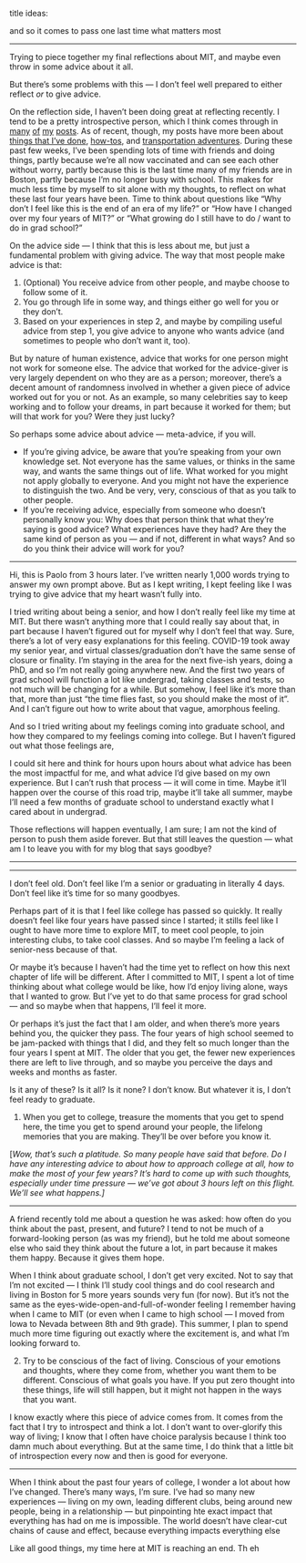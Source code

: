 title ideas:

and so it comes to pass
one last time
what matters most

---



 Trying to piece together my final reflections about MIT, and maybe even throw in some advice about it all. 

But there’s some problems with this — I don’t feel well prepared to either reflect *or* to give advice.

On the reflection side, I haven’t been doing great at reflecting recently. I tend to be a pretty introspective person, which I think comes through in [many](https://mitadmissions.org/blogs/entry/17707-words/) [of](https://mitadmissions.org/blogs/entry/on-success-meaning-and-time/) [my](https://mitadmissions.org/blogs/entry/continuing/) [posts](https://mitadmissions.org/blogs/entry/leaning-in/). As of recent, though, my posts have more been about [things that I’ve done](https://mitadmissions.org/blogs/entry/how-to-change-policies-at-mit-joint-post-with-rona-w/), [how-tos](https://mitadmissions.org/blogs/entry/how-to-draw-dotted-lines-on-chalkboards-mit-style/), and [transportation adventures](https://mitadmissions.org/blogs/entry/scootin-and-zoomin/). During these past few weeks, I’ve been spending lots of time with friends and doing things, partly because we’re all now vaccinated and can see each other without worry, partly because this is the last time many of my friends are in Boston, partly because I’m no longer busy with school. This makes for much less time by myself to sit alone with my thoughts, to reflect on what these last four years have been. Time to think about questions like “Why don’t I feel like this is the end of an era of my life?” or “How have I changed over my four years of MIT?” or “What growing do I still have to do / want to do in grad school?”

On the advice side — I think that this is less about me, but just a fundamental problem with giving advice. The way that most people make advice is that:

1. (Optional) You receive advice from other people, and maybe choose to follow some of it. 
2. You go through life in some way, and things either go well for you or they don’t.
3. Based on your experiences in step 2, and maybe by compiling useful advice from step 1, you give advice to anyone who wants advice (and sometimes to people who don’t want it, too).

But by nature of human existence, advice that works for one person might not work for someone else. The advice that worked for the advice-giver is very largely dependent on who they are as a person; moreover, there’s a decent amount of randomness involved in whether a given piece of advice worked out for you or not. As an example, so many celebrities say to keep working and to follow your dreams, in part because it worked for them; but will that work for you? Were they just lucky?

So perhaps some advice about advice — meta-advice, if you will. 

* If you’re giving advice, be aware that you’re speaking from your own knowledge set. Not everyone has the same values, or thinks in the same way, and wants the same things out of life. What worked for you might not apply globally to everyone. And you might not have the experience to distinguish the two. And be very, very, conscious of that as you talk to other people. 
* If you’re receiving advice, especially from someone who doesn’t personally know you: Why does that person think that what they’re saying is good advice? What experiences have they had? Are they the same kind of person as you — and if not, different in what ways? And so do you think their advice will work for you?

---

Hi, this is Paolo from 3 hours later. I’ve written nearly 1,000 words trying to answer my own prompt above. But as I kept writing, I kept feeling like I was trying to give advice that my heart wasn’t fully into.

I tried writing about being a senior, and how I don’t really feel like my time at MIT. But there wasn’t anything more that I could really say about that, in part because I haven’t figured out for myself why I don’t feel that way. Sure, there’s a lot of very easy explanations for this feeling. COVID-19 took away my senior year, and virtual classes/graduation don’t have the same sense of closure or finality. I’m staying in the area for the next five-ish years, doing a PhD, and so I’m not really going anywhere new. And the first two years of grad school will function a lot like undergrad, taking classes and tests, so not much will be changing for a while. But somehow, I feel like it’s more than that, more than just “the time flies fast, so you should make the most of it”. And I can’t figure out how to write about that vague, amorphous feeling.

And so I tried writing about my feelings coming into graduate school, and how they compared to my feelings coming into college. But I haven’t figured out what those feelings are, 









I could sit here and think for hours upon hours about what advice has been the most impactful for me, and what advice I’d give based on my own experience. But I can’t rush that process — it will come in time. Maybe it’ll happen over the course of this road trip, maybe it’ll take all summer, maybe I’ll need a few months of graduate school to understand exactly what I cared about in undergrad.

Those reflections will happen eventually, I am sure; I am not the kind of person to push them aside forever. But that still leaves the question — what am I to leave you with for my blog that says goodbye?





---

















---

I don’t feel old. Don’t feel like I’m a senior or graduating in literally 4 days. Don’t feel like it’s time for so many goodbyes. 

Perhaps part of it is that I feel like college has passed so quickly. It really doesn’t feel like four years have passed since I started; it stills feel like I ought to have more time to explore MIT, to meet cool people, to join interesting clubs, to take cool classes. And so maybe I’m feeling a lack of senior-ness because of that.

Or maybe it’s because I haven’t had the time yet to reflect on how this next chapter of life will be different. After I committed to MIT, I spent a lot of time thinking about what college would be like, how I’d enjoy living alone, ways that I wanted to grow. But I’ve yet to do that same process for grad school — and so maybe when that happens, I’ll feel it more.

Or perhaps it’s just the fact that I am older, and when there’s more years behind you, the quicker they pass. The four years of high school seemed to be jam-packed with things that I did, and they felt so much longer than the four years I spent at MIT.  The older that you get, the fewer new experiences there are left to live through, and so maybe you perceive the days and weeks and months as faster.

Is it any of these? Is it all? Is it none? I don’t know. But whatever it is, I don’t feel ready to graduate.

1. When you get to college, treasure the moments that you get to spend here, the time you get to spend around your people, the lifelong memories that you are making. They’ll be over before you know it. 

[*Wow, that’s such a platitude. So many people have said that before. Do I have any interesting advice to about how to approach college at all, how to make the most of your few years? It’s hard to come up with such thoughts, especially under time pressure — we’ve got about 3 hours left on this flight. We’ll see what happens.]*

---

A friend recently told me about a question he was asked: how often do you think about the past, present, and future? I tend to not be much of a forward-looking person (as was my friend), but he told me about someone else who said they think about the future a lot, in part because it makes them happy. Because it gives them hope.

When I think about graduate school, I don’t get very excited. Not to say that I’m not excited — I think I’ll study cool things and do cool research and living in Boston for 5 more years sounds very fun (for now). But it’s not the same as the eyes-wide-open-and-full-of-wonder feeling I remember having when I came to MIT (or even when I came to high school — I moved from Iowa to Nevada between 8th and 9th grade). This summer, I plan to spend much more time figuring out exactly where the excitement is, and what I’m looking forward to. 

2. Try to be conscious of the fact of living. Conscious of your emotions and thoughts, where they come from, whether you want them to be different. Conscious of what goals you have. If you put zero thought into these things, life will still happen, but it might not happen in the ways that you want. 

I know exactly where this piece of advice comes from. It comes from the fact that I try to introspect and think a lot. I don’t want to over-glorify this way of living; I know that I often have choice paralysis because I think too damn much about everything. But at the same time, I do think that a little bit of introspection every now and then is good for everyone.

---

When I think about the past four years of college, I wonder a lot about how I’ve changed. There’s many ways, I’m sure. I’ve had so many new experiences — living on my own, leading different clubs, being around new people, being in a relationship — but pinpointing hte exact impact that everything has had on me is impossible. The world doesn’t have clear-cut chains of cause and effect, because everything impacts everything else









Like all good things, my time here at MIT is reaching an end. Th eh 

